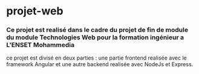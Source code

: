 # projet-web
### Ce projet est realisé dans le cadre du projet de fin de module du module Technologies Web pour la formation ingénieur a L'ENSET Mohammedia
ce projet est divisé en deux parties : une partie frontend realisée avec le framework Angular et une autre backend realisée avec NodeJs et Express.



